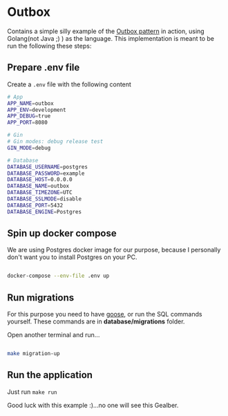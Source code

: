 # Outbox

Contains a simple silly example of the [Outbox pattern](https://microservices.io/patterns/data/transactional-outbox.html) in action, using
Golang(not Java ;) ) as the language. This implementation is meant to be run the following these steps:

## Prepare .env file

Create a `.env` file with the following content

```bash
# App
APP_NAME=outbox
APP_ENV=development
APP_DEBUG=true
APP_PORT=8080

# Gin
# Gin modes: debug release test
GIN_MODE=debug

# Database
DATABASE_USERNAME=postgres
DATABASE_PASSWORD=example
DATABASE_HOST=0.0.0.0
DATABASE_NAME=outbox
DATABASE_TIMEZONE=UTC
DATABASE_SSLMODE=disable
DATABASE_PORT=5432
DATABASE_ENGINE=Postgres

```

## Spin up docker compose

We are using Postgres docker image for our purpose, because I personally don't want you to install Postgres on your PC.

```bash

docker-compose --env-file .env up
```

## Run migrations

For this purpose you need to have [goose](https://github.com/pressly/goose), or run the SQL commands yourself. These commands are in **database/migrations**
folder.

Open another terminal and run...

```bash

make migration-up

```

##  Run the application

Just run `make run`


Good luck with this example :)...no one will see this Gealber.


